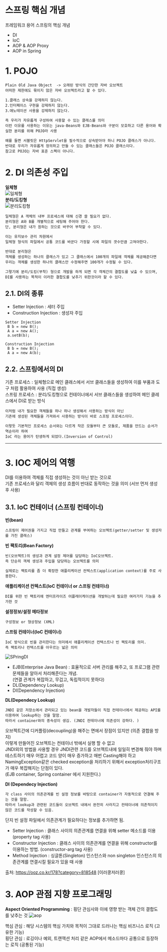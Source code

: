 스프링 핵심 개념
=======================
프레임워크 용어
스프링의 핵심 개념
 * DI
 * IoC
 * AOP & AOP Proxy
 * AOP in Spring
 
# 1. POJO
```
Plain Old Java Object  -> 오래된 방식의 간단한 자바 오브젝트
어떠한 제한에도 묶이지 않은 자바 오브젝트라고 할 수 있다.
   
1.클래스 상속을 강제하지 않는다.  
2.인터페이스 구현을 강제하지 않는다.
3.애노테이션 사용을 강제하지 않는다.
   
즉 우리가 자유롭게 구성하여 사용할 수 있는 클래스를 의미 
이런 이유를 사용하는 이유는 java-Beans와 EJB-Beans와 구분이 모호하고 다른 용어와 확실한 분리를 위해 POJO라 사용 

예를 들면 서블릿은 HttpServlet을 필수적으로 상속받아야 하니 POJO 클래스가 아니다.
반대로 우리가 자유롭게 정의하고 만들 수 있는 클래스들은 POJO 클래스이다.
참고로 POJO는 자바 표준 스펙이 아니다. 
```
   
# 2. DI 의존성 주입
**일체형**   
![일체형](https://user-images.githubusercontent.com/50267433/71542583-8bcf8180-29ab-11ea-8f9a-e1a84eb82f75.png)   
**분리/도킹형**   
![분리도킹형](https://user-images.githubusercontent.com/50267433/71542584-8ffb9f00-29ab-11ea-990a-e7793f67f3ae.png)  
```
일체형은 A 객체의 내부 프로세스에 대해 신경 쓸 필요가 없다. 
분리형은 A와 B를 개별적으로 세팅해 주어야 한다. 
단, 분리형은 내가 원하는 것으로 바꾸어 부착할 수 있다. 

이는 유지보수 관리 차원에서 
일체형 형식의 파일에서 공통 코드를 바꾼다 가정할 시에 파일의 갯수만큼 고쳐야한다.

반대로 분리형은 
객체를 생성하는 하나의 클래스가 있고 그 클래스에서 100개의 파일에 객체를 제공해준다면 
우리는 객체를 생성한 하나의 클래스만 수정해주면 100개가 수정될 수 있다.  

그렇기에 분리/도킹(부착) 형으로 개발을 하게 되면 각 객체간의 결합도를 낮출 수 있으며, 
DI를 사용하는 목적이 이러한 결합도를 낮추기 위한것이라 할 수 있다.
```
## 2.1. DI의 종류
* Setter Injection : 세터 주입
* Construction Injection : 생성자 주입

```
Setter Injection
 B b = new B();
 A a = new A();
 a.setB(b);

Construction Injection
 B b = new B();
 A a = new A(b);
```
## 2.2. 스프링에서의 DI
기존 프로세스 : 일체형으로 메인 클래스에서 서브 클래스들을 생성하여 이를 부품과 도구 처럼 활용하여 사용 (직접 생성)    
스프링 프로세스 : 분리/도킹형으로 컨테이너에서 서브 클래스들을 생성하여 메인 클레스에서 DI로 받는 방식  
```
이처럼 내가 필요한 객체들을 하나 하나 생성해서 사용하는 방식이 아닌 
기존에 생성된 객체들을 가져와서 사용하는 방식이 바로 스프링 프로세스이다.   

이렇듯 기본적인 프로세스 순서와는 다르게 작은 모듈부터 큰 모듈로, 제품을 만드는 순서가 역순이라 하여
IoC 라는 용어가 탄생하게 되었다.(Inversion of Control)
```

***
# 3. IOC 제어의 역행
DI를 이용하여 객체를 직접 생성하는 것이 아닌 받는 것으로        
기존 프로세스와 달리 객체의 생성 흐름이 반대로 동작하는 것을 의미 (서브 먼저 생성 후 사용)        
## 3.1. IoC 컨테이너 (스프링 컨테이너)
**빈(bean)**
```
스프링이 제어권을 가지고 직접 만들고 관계를 부여하는 오브젝트(getter/setter 및 생성자를 가진 클래스)
```
**빈 팩토리(Bean Factory)**
```
빈(오브젝트)의 생성과 관계 설정 제어를 담당하는 IoC오브젝트. 
즉 단순히 객체 생성과 주입을 담당하는 오브젝트를 의미 

실제로는 팩토리를 좀 더 확장한 애플리케이션 컨텍스트(application context)를 주로 사용한다.
```
**애플리케이션 컨텍스트(IoC 컨테이너 or 스프링 컨테이너)**
```
DI를 위한 빈 팩토리에 엔터프라이즈 어플레이케이션을 개발하는데 필요한 여러가지 기능을 추가한 것 
```
**설정정보/설정 메타정보**
```
구성정보 or 형상정보 (XML)
```
**스프링 컨테이너(IoC 컨테이너)**
```
IoC 방식으로 빈을 관리한다는 의미에서 애플리케이션 컨텍스트나 빈 팩토리를 의미.
즉 팩토리나 컨텍스트를 아우르는 넓은 의미
```
![SPringDI](https://user-images.githubusercontent.com/50267433/71543013-401fd680-29b1-11ea-935d-e35a16b8e43a.png)

* EJB(Enterprise Java Bean) : 효율적으로 서버 관리를 해주고, 또 프로그램 관련 문제들을 알아서 처리해준다는 개념.   
  (연결 관계가 복잡하고, 무겁고, 독립적이지 못하다)  
* DL(Dependency Lookup)  
* DI(Dependency Injection)

 

**DL(Dependecy Lookup)**
```
JNDI 같은 저장소에서 관리되고 있는 bean을 개발자들이 직접 컨테이너에서 제공하는 API를 이용하여 lookup하는 것을 말함.
따라서 container와의 종속성이 생김. (JNDI 컨테이너에 의존성이 강하다. )
```
오브젝트간에 디커플링(decoupling)을 해주는 면에서 장점이 있지만 (의존 결합을 방지)       
이렇게 만들어진 오브젝트는 컨테이너 밖에서 실행 할 수 없고        
JNDI외의 방법을 사용할 경우 JNDI관련 코드를 오브젝트내에 일일히 변경해 줘야 하며        
테스트하기 매우 어렵고 코드 양이 매우 증가하고 매번 Casting해야 하고            
NamingException같은 checked exception을 처리하기 위해서 exception처리구조가 매우 복잡해지는 단점이 있다.   
(EJB container, Spring container 에서 지원한다.)  

**DI (Dependecy Injection)**
```
각 class 사이의 의존관계를 빈 설정 정보를 바탕으로 container가 자동적으로 연결해 주는 것을 말함. 
따라서 lookup과 관련된 코드들이 오브젝트 내에서 완전히 사라지고 컨테이너에 의존적이지 않은 코드를 작성할 수 있음.
```
  
단지 빈 설정 파일에서 의존관계가 필요하다는 정보를 추가하면 됨.    
* Setter Injection : 클래스 사이의 의존관계를 연결을 위해 setter 메소드를 이용 (property tag 사용)
* Constructor Injection : 클래스 사이의 의존관계를 연결을 위해 constructor를 이용하는 방법. (constructor-arg tag 사용)
* Method Injection : 싱글톤(Singleton) 인스턴스와 non singleton 인스턴스의 의존관계를 연결시킬 필요가 있을 때 사용

출처: https://ooz.co.kr/178?category=818548 [이러쿵저러쿵]

# 3. AOP 관점 지향 프로그래밍
**Aspect Oriented Programming** : 횡단 관심사와 이에 영향 받는 객체 간의 결합도를 낮추는 것 
![aop](https://user-images.githubusercontent.com/50267433/71543123-ee784b80-29b2-11ea-8f2a-da8650b86c05.jpg)
  
핵심 관심 : 해당 시스템의 핵심 가치와 목적이 그대로 드러나는 핵심 비즈니스 로직 (고유한 기능)   
횡단 관심 : 로깅이나 예외, 트랜잭션 처리 같은 AOP에서 메소드마다 공통으로 등장하는 로직 (공통된 기능)     
